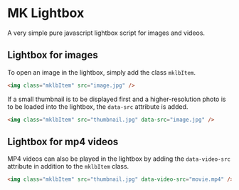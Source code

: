 # MK Lightbox
A very simple pure javascript lightbox script for images and videos.

## Lightbox for images
To open an image in the lightbox, simply add the class `mklbItem`.
```html
<img class="mklbItem" src="image.jpg" />
```

If a small thumbnail is to be displayed first and a higher-resolution photo is to be loaded into the lightbox, the `data-src` attribute is added.
```html
<img class="mklbItem" src="thumbnail.jpg" data-src="image.jpg" />
```

## Lightbox for mp4 videos
MP4 videos can also be played in the lightbox by adding the `data-video-src` attribute in addition to the `mklbItem` class.
```html
<img class="mklbItem" src="thumbnail.jpg" data-video-src="movie.mp4" />
```
